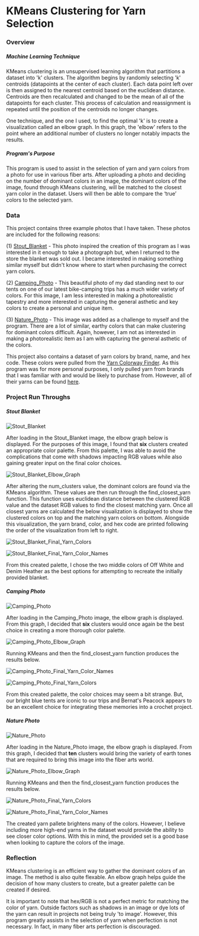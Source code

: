 # KMeans Clustering for Yarn Selection

### Overview

##### Machine Learning Technique

KMeans clustering is an unsupervised learning algorithm that partitions a dataset into 'k' clusters. The algorithm begins by randomly selecting 'k' centroids (datapoints at the center of each cluster). Each data point left over is then assigned to the nearest centroid based on the euclidean distance. Centroids are then recalculated and changed to be the mean of all of the datapoints for each cluster. This process of calculation and reassignment is repeated until the position of the centroids no longer changes.


One technique, and the one I used, to find the optimal 'k' is to create a visualization called an elbow graph. In this graph, the 'elbow' refers to the point where an additional number of clusters no longer notably impacts the results. 

##### Program's Purpose

This program is used to assist in the selection of yarn and yarn colors from a photo for use in various fiber arts. After uploading a photo and deciding on the number of dominant colors in an image, the dominant colors of the image, found through KMeans clustering, will be matched to the closest yarn color in the dataset. Users will then be able to compare the ‘true’ colors to the selected yarn.

### Data

This project contains three example photos that I have taken. These photos are included for the following reasons:

(1) [Stout_Blanket](https://github.com/Emily-McNett/Machine-Learning-Portfolio/blob/main/KMeans-Clustering/Stout_Blanket.JPEG) - This photo inspired the creation of this program as I was interested in it enough to take a photograph but, when I returned to the store the blanket was sold out. I became interested in making something similar myself but didn't know where to start when purchasing the correct yarn colors.

(2) [Camping_Photo](https://github.com/Emily-McNett/Machine-Learning-Portfolio/blob/main/KMeans-Clustering/Camping_Photo.JPEG) - This beautiful photo of my dad standing next to our tents on one of our latest bike-camping trips has a much wider variety of colors. For this image, I am less interested in making a photorealistic tapestry and more interested in capturing the general asthetic and key colors to create a personal and unique item. 

(3) [Nature_Photo](https://github.com/Emily-McNett/Machine-Learning-Portfolio/blob/main/KMeans-Clustering/Nature_Photo.JPEG) - This image was added as a challenge to myself and the program. There are a lot of similar, earthy colors that can make clustering for dominant colors difficult. Again, however, I am not as interested in making a photorealistic item as I am with capturing the general asthetic of the colors.

This project also contains a dataset of yarn colors by brand, name, and hex code. These colors were pulled from the [Yarn Colorway Finder](https://temperature-blanket.com/). As this program was for more personal purposes, I only pulled yarn from brands that I was familiar with and would be likely to purchase from. However, all of their yarns can be found [here](https://github.com/jdvlpr/Temperature-Blanket-Web-App/tree/main/src/lib/yarns).

### Project Run Throughs 

##### Stout Blanket

![Stout_Blanket](https://github.com/Emily-McNett/Machine-Learning-Portfolio/blob/main/KMeans-Clustering/Stout_Blanket.JPEG)

After loading in the Stout_Blanket image, the elbow graph below is displayed. For the purposes of this image, I found that <b>six</b> clusters created an appropriate color palette. From this palette, I was able to avoid the complications that come with shadows impacting RGB values while also gaining greater input on the final color choices.

![Stout_Blanket_Elbow_Graph](https://github.com/user-attachments/assets/d27f99ab-5aa1-43db-ac48-20e193dfa463)

After altering the num_clusters value, the dominant colors are found via the KMeans algorithm. These values are then run through the find_closest_yarn function. This function uses euclidean distance between the clustered RGB value and the dataset RGB values to find the closest matching yarn. Once all closest yarns are calculated the below visualization is displayed to show the clustered colors on top and the matching yarn colors on bottom. Alongside this visualization, the yarn brand, color, and hex code are printed following the order of the visualization from left to right.

![Stout_Blanket_Final_Yarn_Colors](https://github.com/user-attachments/assets/0313c0ba-dab4-4dd3-a4b6-2ad131c2c86a)

![Stout_Blanket_Final_Yarn_Color_Names](https://github.com/user-attachments/assets/a639fcaa-5f1d-4cca-befb-12c71d532308)

From this created palette, I chose the two middle colors of Off White and Denim Heather as the best options for attempting to recreate the initially provided blanket.

##### Camping Photo

![Camping_Photo](https://github.com/Emily-McNett/Machine-Learning-Portfolio/blob/main/KMeans-Clustering/Camping_Photo.JPEG)

After loading in the Camping_Photo image, the elbow graph is displayed. From this graph, I decided that <b>six</b> clusters would once again be the best choice in creating a more thorough color palette. 

![Camping_Photo_Elbow_Graph](https://github.com/user-attachments/assets/a15610e7-e6ed-4c94-85e4-b6b0d72d4f55)

Running KMeans and then the find_closest_yarn function produces the results below. 

![Camping_Photo_Final_Yarn_Color_Names](https://github.com/user-attachments/assets/cd1580c1-b7d4-433a-be79-bbc459f87b73)

![Camping_Photo_Final_Yarn_Colors](https://github.com/user-attachments/assets/172dc5b9-5e72-42d4-9455-dbc54109cdc7)

From this created palette, the color choices may seem a bit strange. But, our bright blue tents are iconic to our trips and Bernat's Peacock appears to be an excellent choice for integrating these memories into a crochet project.

##### Nature Photo

![Nature_Photo](https://github.com/Emily-McNett/Machine-Learning-Portfolio/blob/main/KMeans-Clustering/Nature_Photo.JPEG) 

After loading in the Nature_Photo image, the elbow graph is displayed. From this graph, I decided that <b>ten</b> clusters would bring the variety of earth tones that are required to bring this image into the fiber arts world.

![Nature_Photo_Elbow_Graph](https://github.com/user-attachments/assets/fc51f53d-4579-42fd-aeb3-8581840e727f)

Running KMeans and then the find_closest_yarn function produces the results below. 

![Nature_Photo_Final_Yarn_Colors](https://github.com/user-attachments/assets/dabf628c-09f3-4733-b42d-d13bbcc5631c)

![Nature_Photo_Final_Yarn_Color_Names](https://github.com/user-attachments/assets/4a22bc37-5b0e-4755-98cf-ea760d4d65de)

The created yarn pallete brightens many of the colors. However, I believe including more high-end yarns in the dataset would provide the ability to see closer color options. With this in mind, the provided set is a good base when looking to capture the colors of the image.

### Reflection

KMeans clustering is an efficient way to gather the dominant colors of an image. The method is also quite flexable. An elbow graph helps guide the decision of how many clusters to create, but a greater palette can be created if desired. 

It is important to note that hex/RGB is not a perfect metric for matching the color of yarn. Outside factors such as shadows in an image or dye lots of the yarn can result in projects not being truly 'to image'. However, this program greatly assists in the selection of yarn when perfection is not necessary. In fact, in many fiber arts perfection is discouraged. 
